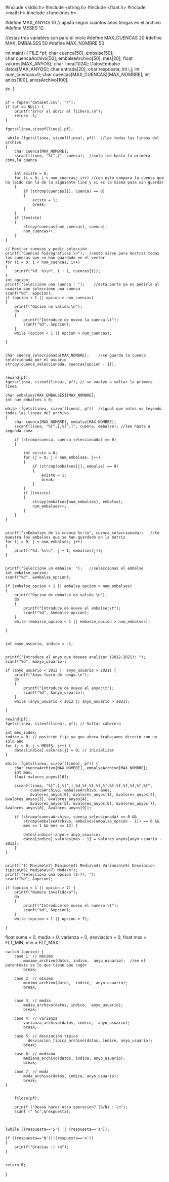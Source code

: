 #include <stdio.h> 
#include <string.h>
#include <float.h>
#include <math.h>
#include <funciones.h>


#define MAX_ANYOS 10   // ajusta según cuántos años tengas en el archivo
#define MESES 12
 
//estas tres variables son para el inicio
#define MAX_CUENCAS 20
#define MAX_EMBALSES 50
#define MAX_NOMBRE 50


int main() {
    FILE *pf;
    char cuenca[50], embalse[50];   
    char cuencaArchivo[50], embalseArchivo[50], mes[20];
    float valores[MAX_ANYOS];
    char linea[1024];
    DatosEmbalse datos[MAX_ANYOS];
    char entrada[20];
    char respuesta;
    int i,j;
    int num_cuencas=0;
    char cuencas[MAX_CUENCAS][MAX_NOMBRE];
    int anios[100], aniosArchivo[100];
    
    
    
    do {
	

    pf = fopen("dataset.csv", "r");
    if (pf == NULL) {
        printf("Error al abrir el fichero.\n");
        return -1;
    }
    
    fgets(linea,sizeof(linea),pf);
    
     while (fgets(linea, sizeof(linea), pf))  //lee todas las lineas del archivo
    {
        char cuenca[MAX_NOMBRE];
        sscanf(linea, "%[^,]", cuenca);  //solo lee hasta la primera coma,la cuenca

       
        int existe = 0;
        for (i = 0; i < num_cuencas; i++) //con esto compara la cuenca que ha leido con la de la siguiente line y si es la misma pasa sin guardar
        {
            if (strcmp(cuencas[i], cuenca) == 0)
            {
                existe = 1;
                break;
            }
        }
        if (!existe)
        {
            strcpy(cuencas[num_cuencas], cuenca);
            num_cuencas++;
        }
    }

    // Mostrar cuencas y pedir selección
    printf("Cuencas hidrograficas:\n");  //esto sirve para mostrar todas las cuencas que se han guardado en el vector
    for (i = 0; i < num_cuencas; i++)
    {
        printf("%d. %s\n", i + 1, cuencas[i]);
    }
    int opcion;
    printf("Seleccione una cuenca : ");    //esta parte ya es pedirle al usuario que seleccione una cuenca
    scanf("%d", &opcion);
    if (opcion < 1 || opcion > num_cuencas)
    {
		printf("Opcion no valida.\n");
		do 
		{
			printf("Introduce de nuevo la cuenca:\t");
			scanf("%d", &opcion);
		}
		while (opcion < 1 || opcion > num_cuencas);
        
    }

    
    char cuenca_seleccionada[MAX_NOMBRE];    //se guarda la cuenca seleccionada por el usuario
    strcpy(cuenca_seleccionada, cuencas[opcion - 1]);

    
    rewind(pf);
    fgets(linea, sizeof(linea), pf); // se vuelve a saltar la primera linea

    char embalses[MAX_EMBALSES][MAX_NOMBRE];
    int num_embalses = 0;

    while (fgets(linea, sizeof(linea), pf))  //igual que antes va leyendo todas las lineas del archivo
    {
        char cuenca[MAX_NOMBRE], embalse[MAX_NOMBRE];
        sscanf(linea, "%[^,],%[^,]", cuenca, embalse); //lee hasta a segunda coma

        if (strcmp(cuenca, cuenca_seleccionada) == 0)
        {
            
            int existe = 0;
            for (j = 0; j < num_embalses; j++)
            {
                if (strcmp(embalses[j], embalse) == 0)
                {
                    existe = 1;
                    break;
                }
            }
            if (!existe)
            {
                strcpy(embalses[num_embalses], embalse);
                num_embalses++;
            }
        }
    }

   
    printf("\nEmbalses de la cuenca %s:\n", cuenca_seleccionada);   //te muestra los embalses que se han guardado en la matriz
    for (j = 0; j < num_embalses; j++)
    {
        printf("%d. %s\n", j + 1, embalses[j]);
    }

    
    printf("Seleccione un embalse: ");   //seleccionas el embalse
    int embalse_opcion;
    scanf("%d", &embalse_opcion);

    if (embalse_opcion < 1 || embalse_opcion > num_embalses)
    {
        printf("Opcion de embalse no valida.\n");
        do 
		{
			printf("Introduce de nuevo el embalse:\t");
			scanf("%d", &embalse_opcion);
		}
		while (embalse_opcion < 1 || embalse_opcion > num_embalses);
        
    }
    
	
	int anyo_usuario, indice = -1;
	

	printf("Introduce el anyo que deseas analizar (2012-2021): ");
    scanf("%d", &anyo_usuario);
    
    if (anyo_usuario < 2012 || anyo_usuario > 2021) {
        printf("Anyo fuera de rango.\n");
        do 
		{
			printf("Introduce de nuevo el anyo:\t");
			scanf("%d", &anyo_usuario);
		}
		while (anyo_usuario < 2012 || anyo_usuario > 2021);
        
    }

    rewind(pf);
    fgets(linea, sizeof(linea), pf); // Saltar cabecera

    int mes_index;
    indice = 0; // posición fija ya que ahora trabajamos directo con un solo año
    for (j = 0; j < MESES; j++) {
        datos[indice].valores[j] = 0; // inicializar
    }

    while (fgets(linea, sizeof(linea), pf)) {
        char cuencaArchivo[MAX_NOMBRE], embalseArchivo[MAX_NOMBRE];
        int mes;
        float valores_anyos[10];

        sscanf(linea, "%[^,],%[^,],%d,%f,%f,%f,%f,%f,%f,%f,%f,%f,%f",
               cuencaArchivo, embalseArchivo, &mes,
               &valores_anyos[0], &valores_anyos[1], &valores_anyos[2], &valores_anyos[3], &valores_anyos[4],
               &valores_anyos[5], &valores_anyos[6], &valores_anyos[7], &valores_anyos[8], &valores_anyos[9]);

        if (strcmp(cuencaArchivo, cuenca_seleccionada) == 0 &&
            strcmp(embalseArchivo, embalses[embalse_opcion - 1]) == 0 &&
            mes >= 1 && mes <= 12) {
            
            datos[indice].anyo = anyo_usuario;
            datos[indice].valores[mes - 1] = valores_anyos[anyo_usuario - 2012];
        }
    }

    
    printf("1) Maximo\n2) Minimo\n3) Media\n4) Varianza\n5) Desviacion tipica\n6) Mediana\n7) Moda\n");
    printf("Selecciona una opcion (1-7): ");
    scanf("%d", &opcion);
    
    if (opcion < 1 || opcion > 7) {
        printf("Numero invalido\n");
        do 
		{
			printf("Introduce de nuevo el numero:\t");
			scanf("%d", &opcion);
		}
		while (opcion < 1 || opcion > 7);
        
    }
	


   float suma = 0, media = 0, varianza = 0, desviacion = 0;
   float max = FLT_MIN, min = FLT_MAX;
	
	switch (opcion) {
        case 1: // máximo
            maximo_archivo(datos, indice,  anyo_usuario);  //en el parentesis va lo que tiene que coger
            break;

        case 2: // mínimo
            minimo_archivo(datos,  indice,  anyo_usuario);
            break;
            

        case 3: // media
            media_archivo(datos, indice,  anyo_usuario);
            break;

        case 4: // varianza
            varianza_archivo(datos, indice,  anyo_usuario);
            break;

        case 5: // desviación típica
              desviacion_tipica_archivo(datos, indice, anyo_usuario);
            break;
        
		case 6: // mediana
            mediana_archivo(datos, indice, anyo_usuario);
            break;
            
		case 7: // moda
		    moda_archivo(datos, indice, anyo_usuario);
		    break;
	}
        
		
		fclose(pf);
        
        printf ("Desea hacer otra operacion? (S/N) : \n");
        scanf (" %c",&respuesta);
	
	
     
	}while ((respuesta=='S') || (respuesta=='s'));
	
	if ((respuesta=='N')||(respuesta=='n'))
	{
		printf("Gracias :) \n");
	}
	

    return 0;
}

